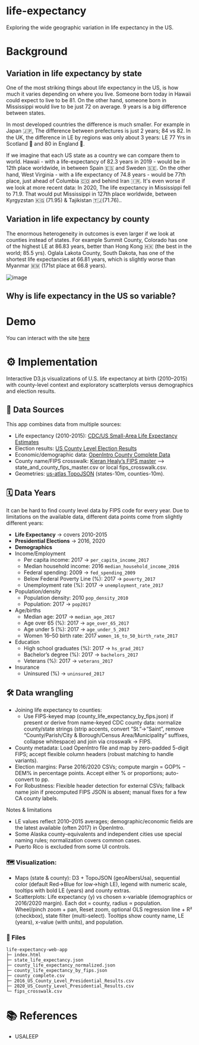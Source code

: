# life-expectancy

Exploring the wide geographic variation in life expectancy in the US.

# Background
## Variation in life expectancy by state
One of the most striking things about life expectancy in the US, is how much it varies depending on where you live.
Someone born today in Hawaii could expect to live to be 81. On the other hand, someone born in Mississippi would live to be just 72 on average.
9 years is a big difference between states.

In most developed countries the difference is much smaller. For example in Japan 🇯🇵, The difference between prefectures is just 2 years; 84 vs 82.
In the UK, the difference in LE by regions was only about 3 years: LE 77 Yrs in Scotland 🏴󠁧󠁢󠁳󠁣󠁴󠁿 and 80 in England 🏴󠁧󠁢󠁥󠁮󠁧󠁿.

If we imagine that each US state as a country we can compare them to world. 
Hawaii - with a life-expectancy of 82.3 years in 2019 - would be in 12th place worldwide, in between Spain 🇪🇸 and Sweden 🇸🇪.
On the other hand, West Virginia - with a life expectancy of 74.8 years - would be 77th place, just ahead of Columbia 🇨🇴 and behind Iran 🇮🇷.
It's even worse if we look at more recent data: In 2020, The life expectancy in Mississippi fell to 71.9. That would put Mississippi in 127th place worldwide, between Kyrgyzstan 🇰🇬 (71.95) & Tajikistan 🇹🇯(71.76)..

## Variation in life expectancy by county
The enormous heterogeneity in outcomes is even larger if we look at counties instead of states.
For example Summit County, Colorado has one of the highest LE at 86.83 years, better than Hong Kong 🇭🇰 (the best in the world; 85.5 yrs). Oglala Lakota County, South Dakota, has one of the shortest life expectancies at 66.81 years, which is slightly worse than Myanmar 🇲🇲 (171st place at 66.8 years).

![image](https://user-images.githubusercontent.com/48685552/233850467-1167d92b-96f5-4b90-9e61-e5081903e335.png)

## Why is life expectancy in the US so variable?


# Demo
You can interact with the site [here](https://nickmmark.github.io/life-expectancy/)


# ⚙️ Implementation
Interactive D3.js visualizations of U.S. life expectancy at birth (2010–2015) with county-level context and exploratory scatterplots versus demographics and election results.

## 💾 Data Sources
This app combines data from multiple sources:
* Life expectancy (2010-2015): [CDC/US Small-Area Life Expectancy Estimates](https://www.cdc.gov/nchs/nvss/usaleep/usaleep.html)
* Election results: [US County Level Election Results](https://github.com/tonmcg/US_County_Level_Election_Results_08-24)
* Economic/demographic data: [OpenIntro County Complete Data](https://www.openintro.org/data/?data=county_complete)
* County name/FIPS crosswalk: [Kieran Healy’s FIPS master](https://github.com/kjhealy/fips-codes) --> state_and_county_fips_master.csv or local fips_crosswalk.csv.
* Geometries: [us-atlas TopoJSON](https://github.com/topojson/us-atlas) (states-10m, counties-10m).

## 🗓️ Data Years 
It can be hard to find county level data by FIPS code for every year. Due to limitations on the available data, different data points come from slightly different years:
* **Life Expectancy** → covers 2010-2015
* **Presidential Elections** → 2016, 2020
* **Demographics**
 * Income/Employment
   * Per capita income: 2017 → `per_capita_income_2017`
   * Median household income: 2016 `median_household_income_2016`
   * Federal spending: 2009 → `fed_spending_2009`
   * Below Federal Poverty Line (%): 2017 → `poverty_2017`
   * Unemployment rate (%): 2017 → `unemployment_rate_2017`
 * Population/density
   * Population density: 2010 `pop_density_2010`
   * Population: 2017 → `pop2017`
 * Age/births
   * Median age: 2017 → `median_age_2017`
   * Age over 65 (%): 2017 → `age_over_65_2017`
   * Age under 5 (%): 2017 → `age_under_5_2017`
   * Women 16–50 birth rate: 2017 `women_16_to_50_birth_rate_2017`
 * Education
   * High school graduates (%): 2017 → `hs_grad_2017`
   * Bachelor’s degree (%): 2017 → `bachelors_2017`
   * Veterans (%): 2017 → `veterans_2017`
 * Insurance
   * Uninsured (%) → `uninsured_2017`

## 🛠️ Data wrangling
* Joining life expectancy to counties:
  * Use FIPS-keyed map (county_life_expectancy_by_fips.json) if present or derive from name-keyed CDC county data: normalize county/state strings (strip accents, convert “St.”→“Saint”, remove “County/Parish/City & Borough/Census Area/Municipality” suffixes, collapse whitespace) and join via crosswalk → FIPS.
* County metadata: Load OpenIntro file and map by zero-padded 5-digit FIPS; accept flexible column headers (robust matching to handle variants).
* Election margins: Parse 2016/2020 CSVs; compute margin = GOP% − DEM% in percentage points. Accept either % or proportions; auto-convert to pp.
* For Robustness: Flexible header detection for external CSVs; fallback name join if precomputed FIPS JSON is absent; manual fixes for a few CA county labels.

Notes & limitations
* LE values reflect 2010–2015 averages; demographic/economic fields are the latest available (often 2017) in OpenIntro.
* Some Alaska county-equivalents and independent cities use special naming rules; normalization covers common cases.
* Puerto Rico is excluded from some UI controls.

### 🗺️ Visualization:
* Maps (state & county): D3 + TopoJSON (geoAlbersUsa), sequential color (default Red→Blue for low→high LE), legend with numeric scale, tooltips with bold LE (years) and county extras.
* Scatterplots: Life expectancy (y) vs chosen x-variable (demographics or 2016/2020 margin). Each dot = county, radius ∝ population. Wheel/pinch zoom + pan, Reset zoom, optional OLS regression line + R² (checkbox), state filter (multi-select). Tooltips show county name, LE (years), x-value (with units), and population.

### 📁 Files
```
life-expectancy-web-app
├─ index.html
├─ state_life_expectancy.json
├─ county_life_expectancy_normalized.json
├─ county_life_expectancy_by_fips.json
├─ county_complete.csv
├─ 2016_US_County_Level_Presidential_Results.csv
├─ 2020_US_County_Level_Presidential_Results.csv
└─ fips_crosswalk.csv
```

# 📚️ References
* USALEEP
